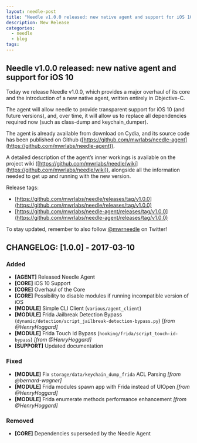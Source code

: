 ```yaml
---
layout: needle-post
title: "Needle v1.0.0 released: new native agent and support for iOS 10"
description: New Release
categories:
  - needle
  - blog
tags:
---
```


## Needle v1.0.0 released: new native agent and support for iOS 10

Today we release Needle v1.0.0, which provides a major overhaul of its core and the introduction of a new native agent, written entirely in Objective-C.

The agent will allow needle to provide transparent support for iOS 10 (and future versions), and, over time, it will allow us to replace all dependencies required now (such as class-dump and keychain_dumper).

The agent is already available from download on Cydia, and its source code has been published on Github ([https://github.com/mwrlabs/needle-agent](https://github.com/mwrlabs/needle-agent)).

A detailed description of the agent’s inner workings is available on the project wiki ([https://github.com/mwrlabs/needle/wiki](https://github.com/mwrlabs/needle/wiki)), alongside all the information needed to get up and running with the new version.


Release tags:

* [https://github.com/mwrlabs/needle/releases/tag/v1.0.0](https://github.com/mwrlabs/needle/releases/tag/v1.0.0)
* [https://github.com/mwrlabs/needle-agent/releases/tag/v1.0.0](https://github.com/mwrlabs/needle-agent/releases/tag/v1.0.0)



To stay updated, remember to also follow [@mwrneedle](https://twitter.com/mwrneedle) on Twitter!



## CHANGELOG: [1.0.0] - 2017-03-10

### Added
- **[AGENT]** Released Needle Agent
- **[CORE]** iOS 10 Support
- **[CORE]** Overhaul of the Core
- **[CORE]** Possibility to disable modules if running incompatible version of iOS
- **[MODULE]** Simple CLI Client (`various/agent_client`)
- **[MODULE]** Frida Jailbreak Detection Bypass (`dynamic/detection/script_jailbreak-detection-bypass.py`) _[from @HenryHoggard]_
- **[MODULE]** Frida Touch Id Bypass (`hooking/frida/script_touch-id-bypass`) _[from @HenryHoggard]_
- **[SUPPORT]** Updated documentation

### Fixed
- **[MODULE]** Fix `storage/data/keychain_dump_frida` ACL Parsing _[from @bernard-wagner]_
- **[MODULE]** Frida modules spawn app with Frida instead of UIOpen _[from @HenryHoggard]_
- **[MODULE]** Frida enumerate methods performance enhancement _[from @HenryHoggard]_

### Removed
- **[CORE]** Dependencies superseded by the Needle Agent
